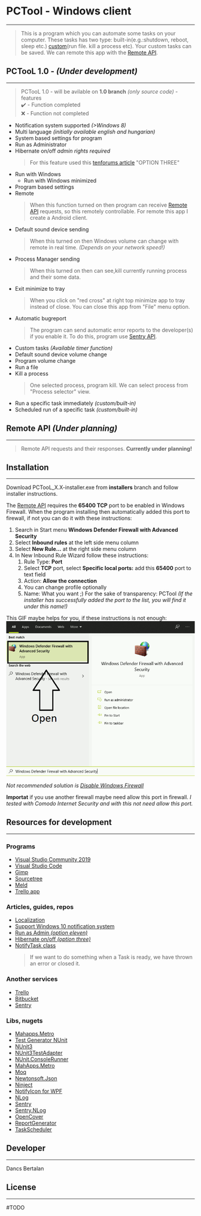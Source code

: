 # **PCTool - Windows client**
************
> This is a program which you can automate some tasks on your computer. These tasks has two type: built-in(e.g.:shutdown, reboot, sleep etc.) [custom](#custom-tasks)(run file. kill a process etc). Your custom tasks can be saved.
We can remote this app with the [Remote API](#remote-api).

## PCTooL 1.0 - *(Under development)*
************
> PCTooL 1.0 - will be avilable on **1.0 branch** *(only source code)* - features<br>
✔️ - Function completed<br>
❌ - Function not completed

- Notification system supported *(>Windows 8)*
- Multi language *(initially available english and hungarian)*
- System based settings for program
 - Run as Administrator
 - Hibernate on/off *admin rights required*
    > For this feature used this [tenforums article](https://www.tenforums.com/tutorials/2859-enable-disable-hibernate-windows-10-a.html) "OPTION THREE"
 - Run with Windows
   - Run with Windows minimized
- Program based settings
 - Remote
    > When this function turned on then program can receive [Remote API](#remote-api) requests, so this remotely controllable. For remote this app I create a Android client.
 - Default sound device sending
    > When this turned on then Windows volume can change with remote in real time. *(Depends on your network speed!)*
 - Process Manager sending
    > When this turned on then can see,kill currently running process and their some data.
 - Exit minimize to tray
    > When you click on "red cross" at right top minimize app to tray instead of close. You can close this app from "File" menu option.
- Automatic bugreport
    > The program can send automatic error reports to the developer(s) if you enable it. To do this, program use [Sentry API](sentry.io/).
- Custom tasks *(Available timer function)*
 - Default sound device volume change
 - Program volume change
 - Run a file
 - Kill a process
    > One selected process, program kill. We can select process from "Process selector" view.
- Run a specific task immediately *(custom/built-in)*
- Scheduled run of a specific task *(custom/built-in)*

## Remote API *(Under planning)*
************
> Remote API requests and their responses. **Currently under planning!**

## Installation
************
Download PCTooL_X.X-installer.exe from **installers** branch and follow installer instructions.

The [Remote API](#remote-api) requires the **65400 TCP** port to be enabled in Windows Firewall. When the program installing then automatically added this port to firewall, if not you can do it with these instructions:

1. Search in Start menu **Windows Defender Firewall with Advanced Security**
2. Select **Inbound rules** at the left side menu column
3. Select **New Rule...** at the right side menu column
4. In New Inbound Rule Wizard follow these instructions:
    1. Rule Type: **Port**
    2. Select **TCP** port, select **Specific local ports:** add this **65400**
    port to text field
    3. Action: **Allow the connection**
    4. You can change profile optionally
    5. Name: What you want ;) For the sake of transparency: PCTool *(If the installer has successfully added the port to the list, you will find it under this name!)*

This GIF maybe helps for you, if these instructions is not enough:
![](Firewall_EN.gif)

*Not recommended solution is [Disable Windows Firewall](https://support.microsoft.com/en-us/help/4028544/windows-10-turn-microsoft-defender-firewall-on-or-off)*

**Importat** if you use another firewall maybe need allow this port in firewall.
*I tested with Comodo Internet Security and with this not need allow this port.*

## Resources for development
************

### Programs
- [Visual Studio Community 2019](https://visualstudio.microsoft.com/vs/)
- [Visual Studio Code](https://code.visualstudio.com/)
- [Gimp](https://www.gimp.org/)
- [Sourcetree](https://www.sourcetreeapp.com/)
- [Meld](https://meldmerge.org/)
- [Trello app](https://www.microsoft.com/store/productId/9NBLGGH4XXVW)

### Articles, guides, repos
- [Localization](https://stackoverflow.com/questions/50292087/dynamic-localized-wpf-application-with-resource-files/50292715)
- [Support Windows 10 notification system](https://github.com/microsoft/Windows-classic-samples/tree/master/Samples/DesktopToasts/CS)
- [Run as Admin *(option eleven)*](https://www.tenforums.com/tutorials/3436-run-administrator-windows-10-a.html)
- [Hibernate on/off *(option three)*](https://www.tenforums.com/tutorials/2859-enable-disable-hibernate-windows-10-a.html)
- [NotifyTask class](https://github.com/StephenCleary/Mvvm.Async/blob/master/src/Nito.Mvvm.Async/NotifyTask.cs)
    > If we want to do something when a Task is ready, we have thrown an error or closed it.

### Another services
- [Trello](https://trello.com)
- [Bitbucket](https://bitbucket.org)
- [Sentry](sentry.io/)

### Libs, nugets
- [Mahapps.Metro](https://mahapps.com/)
- [Test Generator NUnit](https://marketplace.visualstudio.com/items?itemName=NUnitDevelopers.TestGeneratorNUnitextension)
- [NUnit3](https://nunit.org/)
- [NUnit3TestAdapter](https://github.com/nunit/nunit3-vs-adapter)
- [NUnit.ConsoleRunner](https://www.nuget.org/packages/NUnit.ConsoleRunner/)
- [MahApps.Metro](https://mahapps.com/)
- [Moq](https://github.com/moq/moq4)
- [Newtonsoft.Json](https://www.newtonsoft.com/json)
- [Ninject](http://www.ninject.org/download.html)
- [NotifyIcon for WPF](http://www.hardcodet.net/wpf-notifyicon)
- [NLog](https://nlog-project.org/)
- [Sentry](https://www.nuget.org/packages/Sentry)
- [Sentry.NLog](https://www.nuget.org/packages/Sentry.NLog/)
- [OpenCover](https://www.nuget.org/packages/OpenCover/)
- [ReportGenerator](https://www.nuget.org/packages/ReportGenerator/)
- [TaskScheduler](https://www.nuget.org/packages/TaskScheduler)

## Developer
************
Dancs Bertalan 

## License
************
#TODO